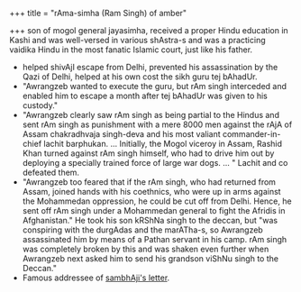 +++
title = "rAma-simha (Ram Singh) of amber"

+++
son of mogol general jayasimha, received a proper Hindu education in Kashi and was well-versed in various shAstra-s and was a practicing vaidika Hindu in the most fanatic Islamic court, just like his father.
  - helped shivAjI escape from Delhi, prevented his assassination by the Qazi of Delhi, helped at his own cost the sikh guru tej bAhadUr.
  - "Awrangzeb wanted to execute the guru, but rAm singh interceded and enabled him to escape a month after tej bAhadUr was given to his custody."
  - "Awrangzeb clearly saw rAm singh as being partial to the Hindus and sent rAm singh as punishment with a mere 8000 men against the rAjA of Assam chakradhvaja singh-deva and his most valiant commander-in-chief lachit barphukan. ... Initially, the Mogol viceroy in Assam, Rashid Khan turned against rAm singh himself, who had to drive him out by deploying a specially trained force of large war dogs. ... " Lachit and co defeated them.
  - "Awrangzeb too feared that if the rAm singh, who had returned from Assam, joined hands with his coethnics, who were up in arms against the Mohammedan oppression, he could be cut off from Delhi. Hence, he sent off rAm singh under a Mohammedan general to fight the Afridis in Afghanistan." He took his son kRShNa singh to the deccan, but "was conspiring with the durgAdas and the marATha-s, so Awrangzeb assassinated him by means of a Pathan servant in his camp. rAm singh was completely broken by this and was shaken even further when Awrangzeb next asked him to send his grandson viShNu singh to the Deccan."
  - Famous addressee of [sambhAji's letter](../docs/sambhAji-letter/).